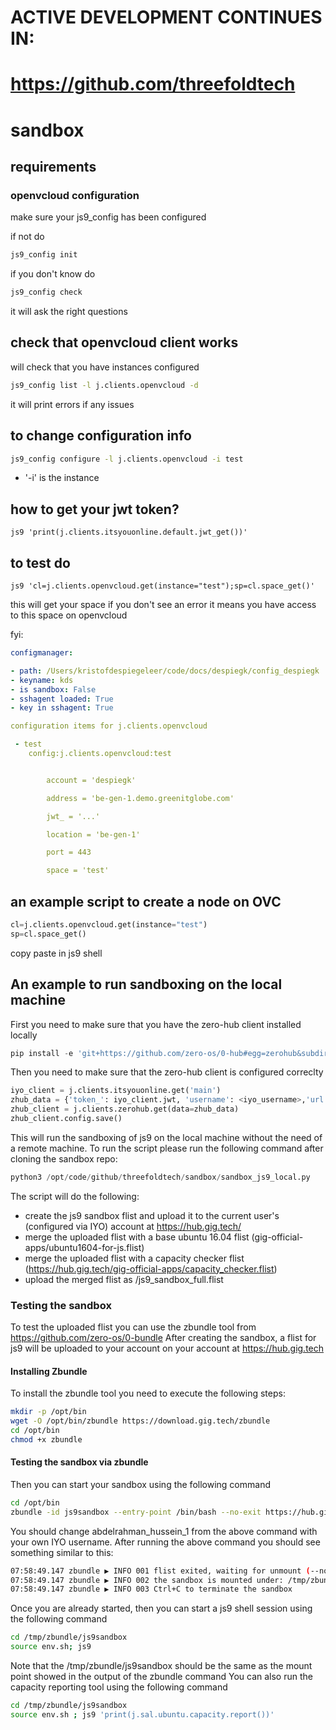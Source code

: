 # ACTIVE DEVELOPMENT CONTINUES IN: 
# https://github.com/threefoldtech

# sandbox

## requirements

### openvcloud configuration

make sure your js9_config has been configured

if not do

```bash
js9_config init
```

if you don't know do

```bash
js9_config check
```



it will ask the right questions

## check that openvcloud client works

will check that you have instances configured

```bash
js9_config list -l j.clients.openvcloud -d
```

it will print errors if any issues

## to change configuration info

```bash
js9_config configure -l j.clients.openvcloud -i test
```

- '-i' is the instance

## how to get your jwt token?

```
js9 'print(j.clients.itsyouonline.default.jwt_get())'
```

## to test do

```
js9 'cl=j.clients.openvcloud.get(instance="test");sp=cl.space_get()'
```

this will get your space if you don't see an error it means you have access to this space on openvcloud

fyi:

```yaml
configmanager:

- path: /Users/kristofdespiegeleer/code/docs/despiegk/config_despiegk
- keyname: kds
- is sandbox: False
- sshagent loaded: True
- key in sshagent: True

configuration items for j.clients.openvcloud

 - test
    config:j.clients.openvcloud:test


        account = 'despiegk'

        address = 'be-gen-1.demo.greenitglobe.com'

        jwt_ = '...'

        location = 'be-gen-1'

        port = 443

        space = 'test'

```

## an example script to create a node on OVC

```python
cl=j.clients.openvcloud.get(instance="test")
sp=cl.space_get()

```

copy paste in js9 shell

## An example to run sandboxing on the local machine

First you need to make sure that you have the zero-hub client installed locally
```python
pip install -e 'git+https://github.com/zero-os/0-hub#egg=zerohub&subdirectory=client'
```

Then you need to make sure that the zero-hub client is configured correclty
```python
iyo_client = j.clients.itsyouonline.get('main')
zhub_data = {'token_': iyo_client.jwt, 'username': <iyo_username>,'url': 'https://hub.gig.tech/api'}
zhub_client = j.clients.zerohub.get(data=zhub_data)
zhub_client.config.save()
```

This will run the sandboxing of js9 on the local machine without the need of a remote machine.
To run the script please run the following command after cloning the sandbox repo:
```python
python3 /opt/code/github/threefoldtech/sandbox/sandbox_js9_local.py
```

The script will do the following:
- create the js9 sandbox flist and upload it to the current user's (configured via IYO) account at https://hub.gig.tech/
- merge the uploaded flist with a base ubuntu 16.04 flist (gig-official-apps/ubuntu1604-for-js.flist)
- merge the uploaded flist with a capacity checker flist (https://hub.gig.tech/gig-official-apps/capacity_checker.flist)
- upload the merged flist as <username>/js9_sandbox_full.flist

### Testing the sandbox
To test the uploaded flist you can use the zbundle tool from https://github.com/zero-os/0-bundle
After creating the sandbox, a flist for js9 will be uploaded to your account on your account at https://hub.gig.tech

#### Installing Zbundle
To install the zbundle tool you need to execute the following steps:
```bash
mkdir -p /opt/bin
wget -O /opt/bin/zbundle https://download.gig.tech/zbundle
cd /opt/bin
chmod +x zbundle
```

#### Testing the sandbox via zbundle
Then you can start your sandbox using the following command
```bash
cd /opt/bin
zbundle -id js9sandbox --entry-point /bin/bash --no-exit https://hub.gig.tech/gig-official-apps/js9.3.0.a_sandbox_full.flist
```
You should change abdelrahman_hussein_1 from the above command with your own IYO username.
After running the above command you should see something similar to this:
```bash
07:58:49.147 zbundle ▶ INFO 001 flist exited, waiting for unmount (--no-exit was set)
07:58:49.147 zbundle ▶ INFO 002 the sandbox is mounted under: /tmp/zbundle/js9sandbox
07:58:49.147 zbundle ▶ INFO 003 Ctrl+C to terminate the sandbox
```
Once you are already started, then you can start a js9 shell session using the following command
```bash
cd /tmp/zbundle/js9sandbox
source env.sh; js9
```
Note that the /tmp/zbundle/js9sandbox should be the same as the mount point showed in the output of the zbundle command
You can also run the capacity reporting tool using the following command
```bash
cd /tmp/zbundle/js9sandbox
source env.sh ; js9 'print(j.sal.ubuntu.capacity.report())'
```
